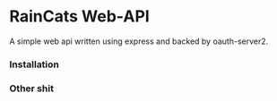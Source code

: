 # RainCats Web-API

A simple web api written using express and backed by oauth-server2.

### Installation

### Other shit
